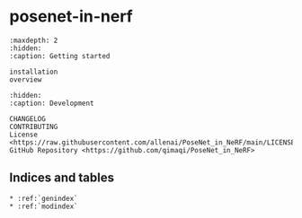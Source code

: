 # **posenet-in-nerf**

```{toctree}
:maxdepth: 2
:hidden:
:caption: Getting started

installation
overview
```

```{toctree}
:hidden:
:caption: Development

CHANGELOG
CONTRIBUTING
License <https://raw.githubusercontent.com/allenai/PoseNet_in_NeRF/main/LICENSE>
GitHub Repository <https://github.com/qimaqi/PoseNet_in_NeRF>
```

## Indices and tables

```{eval-rst}
* :ref:`genindex`
* :ref:`modindex`
```
